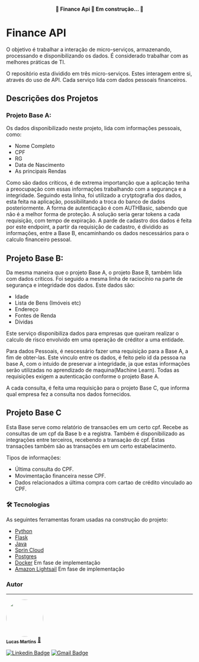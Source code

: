 <h4 align="center"> 
	🚧  Finance Api 🚀 Em construção...  🚧
</h4>

# Finance API

O objetivo é trabalhar a interação de micro-serviços, armazenando, processando e disponibilizando os dados. É considerado trabalhar com as melhores práticas de TI.

O repositório esta dividido em três micro-serviços. Estes interagem entre si, através do uso de API. Cada serviço lida com dados pessoais financeiros.

## Descrições dos Projetos
### Projeto Base A:
Os dados disponibilizado neste projeto, lida com informações pessoais, como:

* Nome Completo
* CPF
* RG
* Data de Nascimento
* As principais Rendas

Como são dados críticos, é de extrema importanção que a aplicação tenha a preocupação com essas informações trabalhando com a segurança e a integridade. Seguindo esta linha, foi utilizado a crytptografia dos dados, esta feita na aplicação, possibilitando a troca do banco de dados posteriormente. A forma de autenticação é com AUTHBasic, sabendo que não é a melhor forma de proteção. A solução seria gerar tokens a cada requisição, com tempo de expiração. A parde de cadastro dos dados é feita por este endpoint, a partir da requisição de cadastro, é dividido as informações, entre a Base B, encaminhando os dados nescessários para o calculo financeiro pessoal.

## Projeto Base B:

Da mesma maneira que o projeto Base A, o projeto Base B, também lida com dados críticos. Foi seguido a mesma linha de raciocínio na parte de segurança e integridade dos dados. Este dados são:

* Idade
* Lista de Bens (Imóveis etc)
* Endereço
* Fontes de Renda
* Dívidas

Este serviço disponibiliza dados para empresas que queiram realizar o calculo de risco envolvido em uma operação de créditor a uma entidade.

Para dados Pessoais, é nescessário fazer uma requisição para a Base A, a fim de obter-las. Este vinculo entre os dados, é feito pelo id da pessoa na base A, com o intuido de preservar a integridade, ja que estas informações serão utilizadas no aprendizado de maquina(Machine Learn). Todas as requisições exigem a autenticação conforme o projeto Base A.

A cada consulta, é feita uma requisição para o projeto Base C, que informa qual empresa fez a consulta nos dados fornecidos.

## Projeto Base C

Esta Base serve como relatório de transacões em um certo cpf. Recebe as consultas de um cpf da Base b e a registra. Também é disponibilizado as integrações entre terceiros, recebendo a transação do cpf. Estas transações também são as transações em um certo estabelacimento.  

Tipos de informações:

* Última consulta do CPF. 
* Movimentação ﬁnanceira nesse CPF. 
* Dados relacionados a última compra com cartao de crédito vinculado ao CPF.

### 🛠 Tecnologias

As seguintes ferramentas foram usadas na construção do projeto:

- [Python](https://www.python.org/)
- [Flask](https://flask.palletsprojects.com/en/1.1.x/)
- [Java](https://www.java.com/pt_BR/)
- [Sprin Cloud](https://spring.io/)
- [Postgres](https://www.postgresql.org/)
- [Docker](https://www.docker.com/) Em fase de implementação
- [Amazon Lightsail](https://aws.amazon.com/pt/lightsail/)  Em fase de implementação

### Autor
---

<a href="https://lucas-martins.com">
 <img style="border-radius: 50%;" src="https://avatars3.githubusercontent.com/u/21229387?s=460&u=e254bf0490ba4bac61137f52c8974eb58da33dee&v=4" width="100px;" alt=""/>
 <br />
 <sub><b>Lucas Martins</b></sub></a> <a href="https://lucas-martins.com">🚀</a>


[![Linkedin Badge](https://img.shields.io/badge/-Lucas-blue?style=flat-square&logo=Linkedin&logoColor=white&link=https://www.linkedin.com/in/lucas-mcast/)](https://www.linkedin.com/in/lucas-mcast) 
[![Gmail Badge](https://img.shields.io/badge/-lucas.martins.c03@gmail.com-c14438?style=flat-square&logo=Gmail&logoColor=white&link=mailto:lucas.martins.c03@gmail.com)](mailto:lucas.martins.c03@gmail.com)
